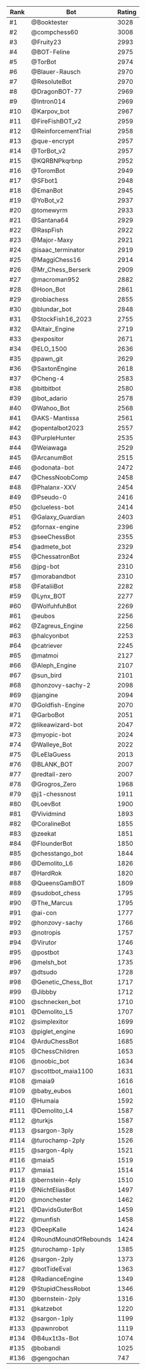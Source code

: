 Rank|Bot|Rating
---|---|---
#1|@Booktester|3028
#2|@compchess60|3008
#3|@Fruity23|2993
#4|@BOT-Feline|2975
#5|@TorBot|2974
#6|@Blauer-Rausch|2970
#7|@ResoluteBot|2970
#8|@DragonBOT-77|2969
#9|@Intron014|2969
#10|@Karpov_bot|2967
#11|@FireFishBOT_v2|2959
#12|@ReinforcementTrial|2958
#13|@que-encrypt|2957
#14|@TorBot_v2|2957
#15|@KQRBNPkqrbnp|2952
#16|@ToromBot|2949
#17|@SFbot1|2948
#18|@EmanBot|2945
#19|@YoBot_v2|2937
#20|@tomewyrm|2933
#21|@Santana64|2929
#22|@RaspFish|2922
#23|@Major-Maxy|2921
#24|@isaac_terminator|2919
#25|@MaggiChess16|2914
#26|@Mr_Chess_Berserk|2909
#27|@macroman952|2882
#28|@Hoon_Bot|2861
#29|@robiachess|2855
#30|@blundar_bot|2848
#31|@StockFish16_2023|2755
#32|@Altair_Engine|2719
#33|@expositor|2671
#34|@ELO_1500|2636
#35|@pawn_git|2629
#36|@SaxtonEngine|2618
#37|@Cheng-4|2583
#38|@bitbitbot|2580
#39|@bot_adario|2578
#40|@Wahoo_Bot|2568
#41|@AKS-Mantissa|2561
#42|@opentalbot2023|2557
#43|@PurpleHunter|2535
#44|@Weiawaga|2529
#45|@ArcanumBot|2515
#46|@odonata-bot|2472
#47|@ChessNoobComp|2458
#48|@Phalanx-XXV|2454
#49|@Pseudo-0|2416
#50|@clueless-bot|2414
#51|@Galaxy_Guardian|2403
#52|@fornax-engine|2396
#53|@seeChessBot|2355
#54|@admete_bot|2329
#55|@ChessatronBot|2324
#56|@jpg-bot|2310
#57|@morabandbot|2310
#58|@FataliiBot|2282
#59|@Lynx_BOT|2277
#60|@WolfuhfuhBot|2269
#61|@eubos|2256
#62|@Zagreus_Engine|2256
#63|@halcyonbot|2253
#64|@catriever|2245
#65|@matmoi|2127
#66|@Aleph_Engine|2107
#67|@sun_bird|2101
#68|@honzovy-sachy-2|2098
#69|@jangine|2094
#70|@Goldfish-Engine|2070
#71|@GarboBot|2051
#72|@likeawizard-bot|2047
#73|@myopic-bot|2024
#74|@Walleye_Bot|2022
#75|@LeElaGuess|2013
#76|@BLANK_BOT|2007
#77|@redtail-zero|2007
#78|@Grogros_Zero|1968
#79|@j1-chessnost|1911
#80|@LoevBot|1900
#81|@Vividmind|1893
#82|@CoralineBot|1855
#83|@zeekat|1851
#84|@FlounderBot|1850
#85|@chesstango_bot|1844
#86|@Demolito_L6|1826
#87|@HardRok|1820
#88|@QueensGamBOT|1809
#89|@sudobot_chess|1795
#90|@The_Marcus|1795
#91|@ai-con|1777
#92|@honzovy-sachy|1766
#93|@notropis|1757
#94|@Virutor|1746
#95|@postbot|1743
#96|@melsh_bot|1735
#97|@dtsudo|1728
#98|@Genetic_Chess_Bot|1717
#99|@Jibbby|1712
#100|@schnecken_bot|1710
#101|@Demolito_L5|1707
#102|@simplexitor|1699
#103|@piglet_engine|1690
#104|@ArduChessBot|1685
#105|@ChessChildren|1653
#106|@noobic_bot|1634
#107|@scottbot_maia1100|1631
#108|@maia9|1616
#109|@baby_eubos|1601
#110|@Humaia|1592
#111|@Demolito_L4|1587
#112|@turkjs|1587
#113|@sargon-3ply|1528
#114|@turochamp-2ply|1526
#115|@sargon-4ply|1521
#116|@maia5|1519
#117|@maia1|1514
#118|@bernstein-4ply|1510
#119|@NichtEliasBot|1497
#120|@monchester|1462
#121|@DavidsGuterBot|1459
#122|@munfish|1458
#123|@DeepKalle|1424
#124|@RoundMoundOfRebounds|1424
#125|@turochamp-1ply|1385
#126|@sargon-2ply|1373
#127|@botTideEval|1363
#128|@RadianceEngine|1349
#129|@StupidChessRobot|1346
#130|@bernstein-2ply|1316
#131|@katzebot|1220
#132|@sargon-1ply|1199
#133|@pawnrobot|1119
#134|@B4ux1t3s-Bot|1074
#135|@bobandi|1025
#136|@gengochan|747

